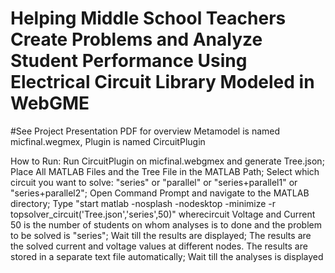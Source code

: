 # Helping Middle School Teachers Create Problems and Analyze Student Performance Using Electrical Circuit Library Modeled in WebGME 
#See Project Presentation PDF for overview
Metamodel is named micfinal.wegmex, Plugin is named CircuitPlugin

How to Run: 
Run CircuitPlugin on micfinal.webgmex and generate Tree.json;
Place All MATLAB Files and the Tree File in the MATLAB Path;
Select which circuit you want to solve: "series" or "parallel" or "series+parallel1" or "series+parallel2";
Open Command Prompt and navigate to the MATLAB directory;
Type "start matlab -nosplash -nodesktop -minimize -r topsolver_circuit('Tree.json','series',50)" wherecircuit Voltage and Current  50 is the number of students on whom analyses is to done and the problem to be solved is "series";
Wait till the results are displayed;
The results are the solved current and voltage values at different nodes. The results are stored in a separate text file automatically;
Wait till the analyses is displayed
